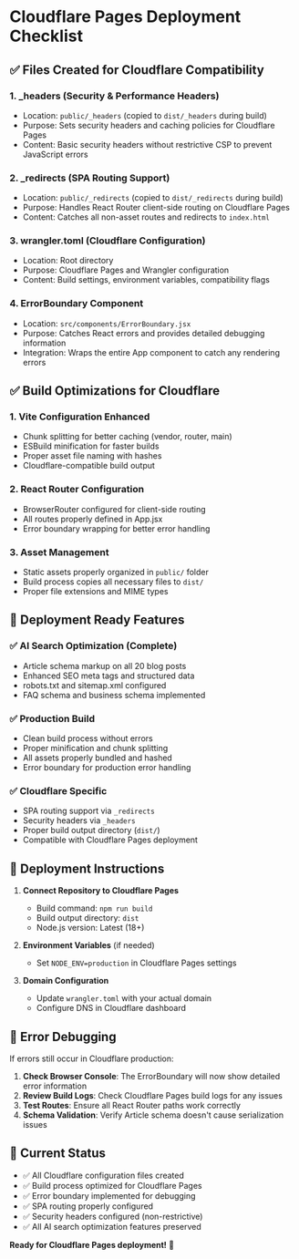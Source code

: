 # Cloudflare Pages Deployment Checklist

## ✅ Files Created for Cloudflare Compatibility

### 1. **_headers** (Security & Performance Headers)
- Location: `public/_headers` (copied to `dist/_headers` during build)
- Purpose: Sets security headers and caching policies for Cloudflare Pages
- Content: Basic security headers without restrictive CSP to prevent JavaScript errors

### 2. **_redirects** (SPA Routing Support) 
- Location: `public/_redirects` (copied to `dist/_redirects` during build)
- Purpose: Handles React Router client-side routing on Cloudflare Pages
- Content: Catches all non-asset routes and redirects to `index.html`

### 3. **wrangler.toml** (Cloudflare Configuration)
- Location: Root directory
- Purpose: Cloudflare Pages and Wrangler configuration
- Content: Build settings, environment variables, compatibility flags

### 4. **ErrorBoundary Component**
- Location: `src/components/ErrorBoundary.jsx`
- Purpose: Catches React errors and provides detailed debugging information
- Integration: Wraps the entire App component to catch any rendering errors

## ✅ Build Optimizations for Cloudflare

### 1. **Vite Configuration Enhanced**
- Chunk splitting for better caching (vendor, router, main)
- ESBuild minification for faster builds
- Proper asset file naming with hashes
- Cloudflare-compatible build output

### 2. **React Router Configuration**
- BrowserRouter configured for client-side routing
- All routes properly defined in App.jsx
- Error boundary wrapping for better error handling

### 3. **Asset Management**
- Static assets properly organized in `public/` folder
- Build process copies all necessary files to `dist/`
- Proper file extensions and MIME types

## 🚀 Deployment Ready Features

### ✅ **AI Search Optimization (Complete)**
- Article schema markup on all 20 blog posts
- Enhanced SEO meta tags and structured data
- robots.txt and sitemap.xml configured
- FAQ schema and business schema implemented

### ✅ **Production Build**
- Clean build process without errors
- Proper minification and chunk splitting
- All assets properly bundled and hashed
- Error boundary for production error handling

### ✅ **Cloudflare Specific**
- SPA routing support via `_redirects`
- Security headers via `_headers`
- Proper build output directory (`dist/`)
- Compatible with Cloudflare Pages deployment

## 🔧 Deployment Instructions

1. **Connect Repository to Cloudflare Pages**
   - Build command: `npm run build`
   - Build output directory: `dist`
   - Node.js version: Latest (18+)

2. **Environment Variables** (if needed)
   - Set `NODE_ENV=production` in Cloudflare Pages settings

3. **Domain Configuration**
   - Update `wrangler.toml` with your actual domain
   - Configure DNS in Cloudflare dashboard

## 🐛 Error Debugging

If errors still occur in Cloudflare production:

1. **Check Browser Console**: The ErrorBoundary will now show detailed error information
2. **Review Build Logs**: Check Cloudflare Pages build logs for any issues
3. **Test Routes**: Ensure all React Router paths work correctly
4. **Schema Validation**: Verify Article schema doesn't cause serialization issues

## 📝 Current Status

- ✅ All Cloudflare configuration files created
- ✅ Build process optimized for Cloudflare Pages
- ✅ Error boundary implemented for debugging
- ✅ SPA routing properly configured
- ✅ Security headers configured (non-restrictive)
- ✅ All AI search optimization features preserved

**Ready for Cloudflare Pages deployment!** 🚀